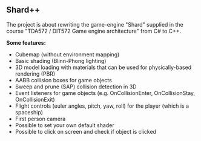 ## Shard++
The project is about rewriting the game-engine "Shard" supplied in the course "TDA572 / DIT572 Game engine architecture" from C# to C++.

**Some features:**
- Cubemap (without environment mapping)
- Basic shading (Blinn-Phong lighting)
- 3D model loading with materials that can be used for physically-based rendering (PBR)
- AABB collision boxes for game objects
- Sweep and prune (SAP) collision detection in 3D
- Event listeners for game objects (e.g. OnCollisionEnter, OnCollisionStay, OnCollisionExit)
- Flight controls (euler angles, pitch, yaw, roll) for the player (which is a spaceship)
- First person camera
- Possible to set your own default shader
- Possible to click on screen and check if object is clicked
